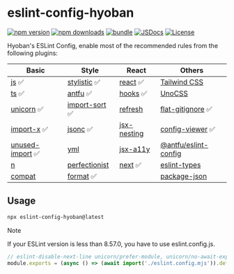 # eslint-config-hyoban

[![npm version][npm-version-src]][npm-version-href]
[![npm downloads][npm-downloads-src]][npm-downloads-href]
[![bundle][bundle-src]][bundle-href]
[![JSDocs][jsdocs-src]][jsdocs-href]
[![License][license-src]][license-href]

Hyoban's ESLint Config, enable most of the recommended rules from the following plugins:

| Basic              | Style            | React         | Others                 |
| ------------------ | ---------------- | ------------- | ---------------------- |
| [js] ✅            | [stylistic] ✅   | [react] ✅    | [Tailwind CSS]         |
| [ts] ✅            | [antfu] ✅       | [hooks] ✅    | [UnoCSS]               |
| [unicorn] ✅       | [import-sort] ✅ | [refresh]     | [flat-gitignore] ✅    |
| [import-x] ✅      | [jsonc] ✅       | [jsx-nesting] | [config-viewer] ✅     |
| [unused-import] ✅ | [yml]            | [jsx-a11y]    | [@antfu/eslint-config] |
| [n]                | [perfectionist]  | [next] ✅     | [eslint-types]         |
| [compat]           | [format] ✅      |               | [package-json]         |

## Usage

```sh
npx eslint-config-hyoban@latest
```

> [!Note]
> If your ESLint version is less than 8.57.0, you have to use eslint.config.js.

```js
// eslint-disable-next-line unicorn/prefer-module, unicorn/no-await-expression-member
module.exports = (async () => (await import('./eslint.config.mjs')).default)()
```

[npm-version-src]: https://img.shields.io/npm/v/eslint-config-hyoban?style=flat&colorA=080f12&colorB=1fa669
[npm-version-href]: https://npmjs.com/package/eslint-config-hyoban
[npm-downloads-src]: https://img.shields.io/npm/dm/eslint-config-hyoban?style=flat&colorA=080f12&colorB=1fa669
[npm-downloads-href]: https://npmjs.com/package/eslint-config-hyoban
[bundle-src]: https://img.shields.io/bundlephobia/minzip/eslint-config-hyoban?style=flat&colorA=080f12&colorB=1fa669&label=minzip
[bundle-href]: https://bundlephobia.com/result?p=eslint-config-hyoban
[license-src]: https://img.shields.io/github/license/hyoban/eslint-config-hyoban.svg?style=flat&colorA=080f12&colorB=1fa669
[license-href]: https://github.com/hyoban/eslint-config-hyoban/blob/main/LICENSE
[jsdocs-src]: https://img.shields.io/badge/jsdocs-reference-080f12?style=flat&colorA=080f12&colorB=1fa669
[jsdocs-href]: https://www.jsdocs.io/package/eslint-config-hyoban
[js]: https://www.npmjs.com/package/@eslint/js
[ts]: https://typescript-eslint.io
[unicorn]: https://github.com/sindresorhus/eslint-plugin-unicorn
[import-x]: https://github.com/un-ts/eslint-plugin-import-x
[n]: https://github.com/eslint-community/eslint-plugin-n
[compat]: https://github.com/amilajack/eslint-plugin-compat
[stylistic]: https://eslint.style
[antfu]: https://github.com/antfu/eslint-plugin-antfu
[import-sort]: https://github.com/lydell/eslint-plugin-simple-import-sort
[jsonc]: https://github.com/ota-meshi/eslint-plugin-jsonc
[yml]: https://github.com/ota-meshi/eslint-plugin-yml
[perfectionist]: https://github.com/azat-io/eslint-plugin-perfectionist
[react]: https://eslint-react.xyz
[hooks]: https://github.com/facebook/react/tree/main/packages/eslint-plugin-react-hooks
[next]: https://nextjs.org/docs/app/building-your-application/configuring/eslint#eslint-plugin
[refresh]: https://github.com/ArnaudBarre/eslint-plugin-react-refresh
[jsx-nesting]: https://github.com/MananTank/eslint-plugin-validate-jsx-nesting
[jsx-a11y]: https://github.com/jsx-eslint/eslint-plugin-jsx-a11y
[Tailwind CSS]: https://github.com/francoismassart/eslint-plugin-tailwindcss
[UnoCSS]: https://unocss.dev/integrations/eslint
[flat-gitignore]: https://github.com/antfu/eslint-config-flat-gitignore
[config-viewer]: https://github.com/antfu/eslint-flat-config-viewer
[@antfu/eslint-config]: https://github.com/antfu/eslint-config
[eslint-types]: https://github.com/eslint-types
[format]: https://github.com/antfu/eslint-plugin-format
[unused-import]: https://github.com/sweepline/eslint-plugin-unused-imports
[package-json]: https://github.com/JoshuaKGoldberg/eslint-plugin-package-json
